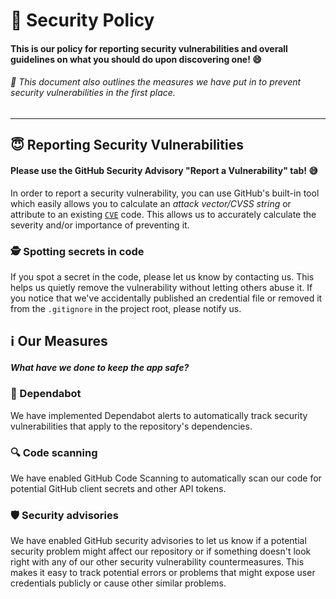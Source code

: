 # 🔐 Security Policy

#### This is our policy for reporting security vulnerabilities and overall guidelines on what you should do upon discovering one! 😄
###### 📝 This document also outlines the measures we have put in to prevent security vulnerabilities in the first place.

---

<!--
### 🔢 Supported Versions

Use this section to tell people about which versions of your project are
currently being supported with security updates.

| Version | Supported          |
| ------- | ------------------ |
| 5.1.x   | :white_check_mark: |
| 5.0.x   | :x:                |
| 4.0.x   | :white_check_mark: |
| < 4.0   | :x:                |
-->

## 😇 Reporting Security Vulnerabilities

<!--
Use this section to tell people how to report a vulnerability.

Tell them where to go, how often they can expect to get an update on a
reported vulnerability, what to expect if the vulnerability is accepted or
declined, etc.
-->

#### Please use the GitHub Security Advisory "Report a Vulnerability" tab! 😅

In order to report a security vulnerability, you can use GitHub's built-in tool which easily allows you to calculate an _attack vector/CVSS string_ or attribute to an existing [`CVE`](https://cve.org) code. This allows us to accurately calculate the severity and/or importance of preventing it.

### 🕵️ Spotting secrets in code

If you spot a secret in the code, please let us know by contacting us. This helps us quietly remove the vulnerability without letting others abuse it.
If you notice that we've accidentally published an credential file or removed it from the `.gitignore` in the project root, please notify us.

<!--
### 😸 GitHub API

FluentHub relies heavily on the GitHub `GraphQL` and legacy `REST` API. If you believe that you have found a security vulnerability in the API and not FluentHub, _please please please_ report it on via [`bounty.github.com`](https://bounty.github.com/), GitHub's official site for reporting vulnerabilities. This helps keep all open-source code safe and protects millions of developers, governments and other organisations across the world. 😁
> All bounty submissions are rated by GitHub using a purposefully simple scale.
-->

## ℹ️ Our Measures
##### What have we done to keep the app safe?

### 🤖 Dependabot

We have implemented Dependabot alerts to automatically track security vulnerabilities that apply to the repository's dependencies.

### 🔍 Code scanning

We have enabled GitHub Code Scanning to automatically scan our code for potential GitHub client secrets and other API tokens.

### 🛡️ Security advisories

We have enabled GitHub security advisories to let us know if a potential security problem might affect our repository or if something doesn't look right with any of our other security vulnerability countermeasures. This makes it easy to track potential errors or problems that might expose user credentials publicly or cause other similar problems.
